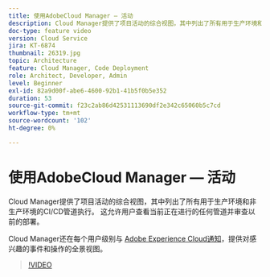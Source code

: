 ```yaml
---
title: 使用AdobeCloud Manager — 活动
description: Cloud Manager提供了项目活动的综合视图，其中列出了所有用于生产环境和非生产环境的CI/CD管道执行。 这允许用户查看当前正在进行的任何管道并审查以前的部署。
doc-type: feature video
version: Cloud Service
jira: KT-6874
thumbnail: 26319.jpg
topic: Architecture
feature: Cloud Manager, Code Deployment
role: Architect, Developer, Admin
level: Beginner
exl-id: 82a9d00f-abe6-4600-92b1-41b5f0b5e352
duration: 53
source-git-commit: f23c2ab86d42531113690df2e342c65060b5c7cd
workflow-type: tm+mt
source-wordcount: '102'
ht-degree: 0%

---
```


# 使用AdobeCloud Manager — 活动

Cloud Manager提供了项目活动的综合视图，其中列出了所有用于生产环境和非生产环境的CI/CD管道执行。 这允许用户查看当前正在进行的任何管道并审查以前的部署。

Cloud Manager还在每个用户级别与 [Adobe Experience Cloud通知](https://experienceleague.adobe.com/docs/experience-manager-cloud-manager/using/how-to-use/notifications.html)，提供对感兴趣的事件和操作的全景视图。

>[!VIDEO](https://video.tv.adobe.com/v/26319?quality=12&learn=on)
